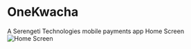 # OneKwacha

A Serengeti Technologies mobile payments app
Home Screen
![Home Screen](https://github.com/chrissimusokwe/onekwacha/assets/12210489/06886d86-ed2c-4a6f-a220-6ae8903d873d)
